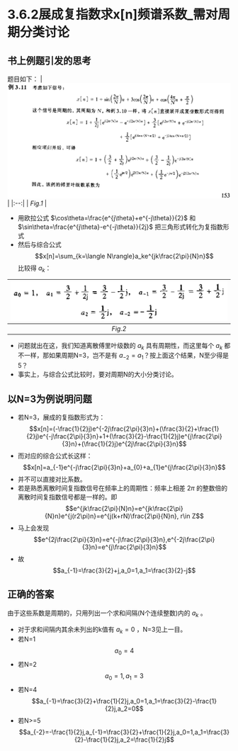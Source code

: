 # 3.6.2展成复指数求x[n]频谱系数_需对周期分类讨论
## 书上例题引发的思考
题目如下：
| ![例3.11](figure/例3.11.png) | 
|:--:| 
| *Fig.1* |
- 用欧拉公式 $\cos\theta=\frac{e^{j\theta}+e^{-j\theta}}{2}$ 和 $\sin\theta=\frac{e^{j\theta}-e^{-j\theta}}{2j}$ 把三角形式转化为复指数形式
- 然后与综合公式 $$x[n]=\sum_{k=\langle N\rangle}a_ke^{jk\frac{2\pi}{N}n}$$ 比较得 $a_k$：

| ![例3.11ans](figure/例3.11ans.png) | 
|:--:| 
| *Fig.2* |
- 问题就出在这，我们知道离散傅里叶级数的 $a_k$ 具有周期性，而这里每个 $a_k$ 都不一样，那如果周期N=3，岂不是有 $a_{-2}=a_1$？按上面这个结果，N至少得是5？
- 事实上，与综合公式比较时，要对周期N的大小分类讨论。
## 以N=3为例说明问题
- 若N=3，展成的复指数形式为：
$$x[n]=(-\frac{1}{2}j)e^{-2j\frac{2\pi}{3}n}+(\frac{3}{2}+\frac{1}{2}j)e^{-j\frac{2\pi}{3}n}+1+(\frac{3}{2}-\frac{1}{2}j)e^{j\frac{2\pi}{3}n}+(\frac{1}{2}j)e^{2j\frac{2\pi}{3}n}$$
- 而对应的综合公式长这样：
$$x[n]=a_{-1}e^{-j\frac{2\pi}{3}n}+a_{0}+a_{1}e^{j\frac{2\pi}{3}n}$$
- 并不可以直接对比系数。
- 若是熟悉离散时间复指数信号在频率上的周期性：频率上相差 $2\pi$ 的整数倍的离散时间复指数信号都是一样的。即
$$e^{jk\frac{2\pi}{N}n}=e^{jk\frac{2\pi}{N}n}e^{j(r2\pi)n}=e^{j(k+rN)\frac{2\pi}{N}n}, r\in Z$$
- 马上会发现
$$e^{2j\frac{2\pi}{3}n}=e^{-j\frac{2\pi}{3}n},e^{-2j\frac{2\pi}{3}n}=e^{j\frac{2\pi}{3}n}$$
- 故
$$a_{-1}=\frac{3}{2}+j,a_0=1,a_1=\frac{3}{2}-j$$
## 正确的答案
由于这些系数是周期的，只用列出一个求和间隔(N个连续整数)内的 $a_k$ 。
- 对于求和间隔内其余未列出的k值有 $a_k=0$ ，N=3见上一目。
- 若N=1
$$a_0=4$$
- 若N=2
$$a_0=1,a_1=3$$
- 若N=4
$$a_{-1}=\frac{3}{2}+\frac{1}{2}j,a_0=1,a_1=\frac{3}{2}-\frac{1}{2}j,a_2=0$$
- 若N>=5
$$a_{-2}=-\frac{1}{2}j,a_{-1}=\frac{3}{2}+\frac{1}{2}j,a_0=1,a_1=\frac{3}{2}-\frac{1}{2}j,a_2=\frac{1}{2}j$$
